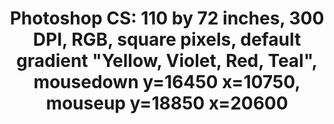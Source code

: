 ---
ee_id: '84'
site: '1'
type: '2'
url: 2009-001-photoshop-cs
title: 'Photoshop CS: 110 by 72 inches, 300 DPI, RGB, square pixels, default gradient
  "Yellow, Violet, Red, Teal", mousedown y=16450 x=10750, mouseup y=18850 x=20600'
year: '2009'
display_year: '2009'
medium: Chromogenic print
dims: 110 x 72 inches
pitch: ''
ps: ''
live_url: ''
related: ''
youtube: ''
related_code: ''
imgs: photoshop-cs-2009-001-full-cropped-database-AR.jpg
subheading: ''
download: ''
add_credit: ''
commission: ''
layout: things-i-made
---